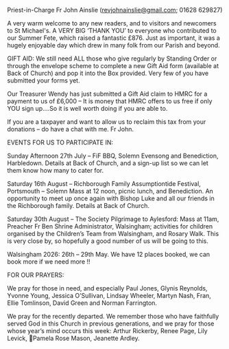 
Priest-in-Charge Fr John Ainslie ([revjohnainslie@gmail.com](mailto:revjohnainslie@gmail.com); 01628 629827)

A very warm welcome to any new readers, and to visitors and newcomers to St Michael's.
A VERY BIG ‘THANK YOU’ to everyone who contributed to our Summer Fete, which raised a fantastic £876. Just
as important, it was a hugely enjoyable day which drew in many folk from our Parish and beyond.

GIFT AID: We still need ALL those who give regularly by Standing Order or through the envelope scheme to
complete a new Gift Aid form (available at Back of Church) and pop it into the Box provided. Very few of you have
submitted your forms yet.

Our Treasurer Wendy has just submitted a Gift Aid claim to HMRC for a payment to us of £6,000 – It is money that
HMRC offers to us free if only YOU sign up….So it is well worth doing if you are able to.

If you are a taxpayer and want to allow us to reclaim this tax from your donations – do have a chat with me. Fr
John.

EVENTS FOR US TO PARTICIPATE IN:

Sunday Afternoon 27th July – FiF BBQ, Solemn Evensong and Benediction, Harbledown. Details at Back of
Church, and a sign-up list so we can let them know how many to cater for.

Saturday 16th August – Richborough Family Assumptiontide Festival, Portsmouth – Solemn Mass at 12 noon,
picnic lunch, and Benediction. An opportunity to meet up once again with Bishop Luke and all our friends in the
Richborough family. Details at Back of Church.

Saturday 30th August – The Society Pilgrimage to Aylesford: Mass at 11am, Preacher Fr Ben Shrine Administrator,
Walsingham; activities for children organised by the Children’s Team from Walsingham, and Rosary Walk. This is
very close by, so hopefully a good number of us will be going to this.

Walsingham 2026: 26th – 29th May. We have 12 places booked, we can book more if we need more !!

FOR OUR PRAYERS:

We pray for those in need, and especially Paul Jones, Glynis Reynolds, Yvonne Young, Jessica O’Sullivan, Lindsay
Wheeler, Martyn Nash, Fran, Ellie Tomlinson, David Green and Norman Farrington.

We pray for the recently departed. We remember those who have faithfully served God in this Church in previous
generations, and we pray for those whose year’s mind occurs this week: Arthur Rickerby, Renee Page, Lily Levick,
Pamela Rose Mason, Jeanette Ardley.
